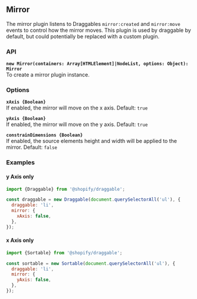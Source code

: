 ## Mirror

The mirror plugin listens to Draggables `mirror:created` and `mirror:move` events to control how the mirror moves.
This plugin is used by draggable by default, but could potentially be replaced with a custom plugin.

### API

**`new Mirror(containers: Array[HTMLElement]|NodeList, options: Object): Mirror`**  
To create a mirror plugin instance.

### Options

**`xAxis {Boolean}`**  
If enabled, the mirror will move on the x axis. Default: `true`

**`yAxis {Boolean}`**  
If enabled, the mirror will move on the y axis. Default: `true`

**`constrainDimensions {Boolean}`**  
If enabled, the source elements height and width will be applied to the mirror. Default: `false`

### Examples

#### y Axis only

```js
import {Draggable} from '@shopify/draggable';

const draggable = new Draggable(document.querySelectorAll('ul'), {
  draggable: 'li',
  mirror: {
    xAxis: false,
  },
});
```

#### x Axis only

```js
import {Sortable} from '@shopify/draggable';

const sortable = new Sortable(document.querySelectorAll('ul'), {
  draggable: 'li',
  mirror: {
    yAxis: false,
  },
});
```
